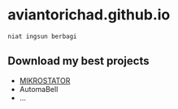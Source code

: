 # aviantorichad.github.io
```
niat ingsun berbagi
```
## Download my best projects
- [MIKROSTATOR](http://aviantorichad.github.io/MIKROSTATOR)
- AutomaBell
- ...
